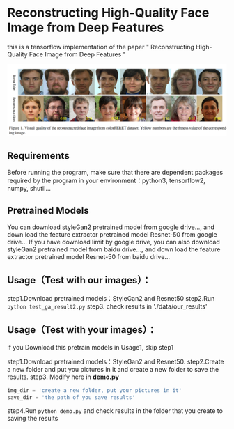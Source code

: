 ﻿# Reconstructing High-Quality Face Image from Deep Features

this is a tensorflow implementation of the paper " Reconstructing High-Quality Face Image from Deep Features "

<img src="https://github.com/charlesLucky/auto_decoder_encoder_tf_2/blob/main/data/reconstruction.png" >


## Requirements
Before running the program, make sure that there are dependent packages required by the program in your environment：python3, tensorflow2, numpy, shutil...



## Pretrained Models
You can download styleGan2 pretrained model from google drive..., and down load the feature extractor pretrained model Resnet-50 from google drive...
If you have download limit by google drive, you can also download styleGan2 pretrained model from baidu drive..., and down load the feature extractor pretrained model Resnet-50 from baidu drive...


##  Usage（Test with our images）：
step1.Download pretrained models：StyleGan2 and Resnet50
step2.Run `python test_ga_result2.py`
step3. check results in './data/our_results'


##  Usage（Test with your images）：
if you Download this pretrain models in Usage1, skip step1

step1.Download pretrained models：StyleGan2 and Resnet50.
step2.Create a new folder and put you pictures in it and create a new folder to save the results.
step3. Modify here in **demo.py**
```python
img_dir = 'create a new folder, put your pictures in it'
save_dir = 'the path of you save results'
```
step4.Run `python demo.py` and check results in the folder that you create to saving the results
